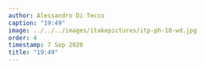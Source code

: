 ```yaml
---
author: Alessandro Di Tecco
caption: "19:49"
image: ../../../images/itakepictures/itp-ph-18-wd.jpg
order: 4
timestamp: 7 Sep 2020
title: "19:49"
---
```


